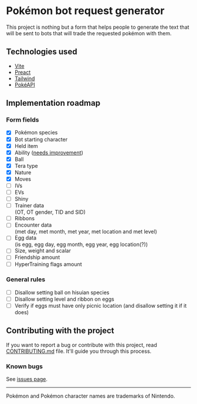 # Pokémon bot request generator

This project is nothing but a form that helps people to generate the text that will be sent to bots that will trade the requested pokémon with them.

## Technologies used

- [Vite](https://vitejs.dev/)
- [Preact](https://preactjs.com/)
- [Tailwind](https://tailwindcss.com/)
- [PokéAPI](https://pokeapi.co/)

## Implementation roadmap

### Form fields

- [x] Pokémon species
- [x] Bot starting character
- [x] Held item
- [x] Ability ([needs improvement](https://github.com/guilhermemarconi/pokemon-bot-request-generator/issues/7))
- [x] Ball
- [x] Tera type
- [x] Nature
- [x] Moves
- [ ] IVs
- [ ] EVs
- [ ] Shiny
- [ ] Trainer data  
(OT, OT gender, TID and SID)
- [ ] Ribbons
- [ ] Encounter data  
(met day, met month, met year, met location and met level)
- [ ] Egg data  
(is egg, egg day, egg month, egg year, egg location(?))
- [ ] Size, weight and scalar
- [ ] Friendship amount
- [ ] HyperTraining flags amount

### General rules

- [ ] Disallow setting ball on hisuian species
- [ ] Disallow setting level and ribbon on eggs
- [ ] Verify if eggs must have only picnic location (and disallow setting it if it does)

## Contributing with the project

If you want to report a bug or contribute with this project, read [CONTRIBUTING.md](https://github.com/guilhermemarconi/pokemon-bot-request-generator/blob/main/CONTRIBUTING.md) file. It'll guide you through this process.

### Known bugs

See [issues page](https://github.com/guilhermemarconi/pokemon-bot-request-generator/issues?q=is%3Aopen+is%3Aissue+label%3Abug).

---

Pokémon and Pokémon character names are trademarks of Nintendo.
